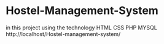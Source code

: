 # Hostel-Management-System
in  this  project using the technology  HTML CSS PHP MYSQL  http://localhost/Hostel-management-system/
